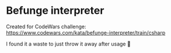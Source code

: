 # Befunge interpreter

Created for CodeWars challenge: https://www.codewars.com/kata/befunge-interpreter/train/csharp


I found it a waste to just throw it away after usage 🚀